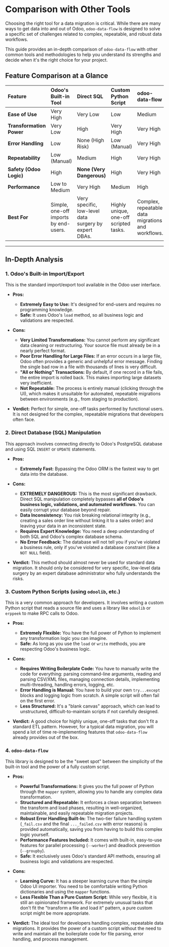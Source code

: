# Comparison with Other Tools

Choosing the right tool for a data migration is critical. While there are many ways to get data into and out of Odoo, `odoo-data-flow` is designed to solve a specific set of challenges related to complex, repeatable, and robust data workflows.

This guide provides an in-depth comparison of `odoo-data-flow` with other common tools and methodologies to help you understand its strengths and decide when it's the right choice for your project.

## Feature Comparison at a Glance

| Feature                | Odoo's Built-in Tool        | Direct SQL                | Custom Python Script   | odoo-data-flow         |
| :--------------------- | :-------------------------- | :------------------------ | :--------------------- | :--------------------- |
| **Ease of Use** | Very High                   | Very Low                  | Low                    | Medium                 |
| **Transformation Power** | Very Low                    | High                      | Very High              | Very High              |
| **Error Handling** | Low                         | None (High Risk)          | Low (Manual)           | Very High              |
| **Repeatability** | Low (Manual)                | Medium                    | High                   | Very High              |
| **Safety (Odoo Logic)**| High                        | **None (Very Dangerous)** | High                   | Very High              |
| **Performance** | Low to Medium               | Very High                 | Medium                 | High                   |
| **Best For** | Simple, one-off imports by end-users. | Very specific, low-level data surgery by expert DBAs. | Highly unique, one-off scripted tasks. | Complex, repeatable data migrations and workflows. |

---

## In-Depth Analysis

### 1. Odoo's Built-in Import/Export

This is the standard import/export tool available in the Odoo user interface.

* **Pros:**
    * **Extremely Easy to Use:** It's designed for end-users and requires no programming knowledge.
    * **Safe:** It uses Odoo's `load` method, so all business logic and validations are respected.

* **Cons:**
    * **Very Limited Transformations:** You cannot perform any significant data cleaning or restructuring. Your source file must already be in a nearly perfect format.
    * **Poor Error Handling for Large Files:** If an error occurs in a large file, Odoo often provides a generic and unhelpful error message. Finding the single bad row in a file with thousands of lines is very difficult.
    * **"All or Nothing" Transactions:** By default, if one record in a file fails, the entire import is rolled back. This makes importing large datasets very inefficient.
    * **Not Repeatable:** The process is entirely manual (clicking through the UI), which makes it unsuitable for automated, repeatable migrations between environments (e.g., from staging to production).

* **Verdict:** Perfect for simple, one-off tasks performed by functional users. It is not designed for the complex, repeatable migrations that developers often face.

### 2. Direct Database (SQL) Manipulation

This approach involves connecting directly to Odoo's PostgreSQL database and using SQL `INSERT` or `UPDATE` statements.

* **Pros:**
    * **Extremely Fast:** Bypassing the Odoo ORM is the fastest way to get data into the database.

* **Cons:**
    * **EXTREMELY DANGEROUS:** This is the most significant drawback. Direct SQL manipulation completely bypasses **all of Odoo's business logic, validations, and automated workflows.** You can easily corrupt your database beyond repair.
    * **Data Inconsistency:** You risk breaking relational integrity (e.g., creating a sales order line without linking it to a sales order) and leaving your data in an inconsistent state.
    * **Requires Expert Knowledge:** You need a deep understanding of both SQL and Odoo's complex database schema.
    * **No Error Feedback:** The database will not tell you if you've violated a business rule, only if you've violated a database constraint (like a `NOT NULL` field).

* **Verdict:** This method should almost never be used for standard data migration. It should only be considered for very specific, low-level data surgery by an expert database administrator who fully understands the risks.

### 3. Custom Python Scripts (using `odoolib`, etc.)

This is a very common approach for developers. It involves writing a custom Python script that reads a source file and uses a library like `odoolib` or `erppeek` to make RPC calls to Odoo.

* **Pros:**
    * **Extremely Flexible:** You have the full power of Python to implement any transformation logic you can imagine.
    * **Safe:** As long as you use the `load` or `write` methods, you are respecting Odoo's business logic.

* **Cons:**
    * **Requires Writing Boilerplate Code:** You have to manually write the code for everything: parsing command-line arguments, reading and parsing CSV/XML files, managing connection details, implementing multi-threading, handling errors, logging, etc.
    * **Error Handling is Manual:** You have to build your own `try...except` blocks and logging logic from scratch. A simple script will often fail on the first error.
    * **Less Structured:** It's a "blank canvas" approach, which can lead to unstructured, difficult-to-maintain scripts if not carefully designed.

* **Verdict:** A good choice for highly unique, one-off tasks that don't fit a standard ETL pattern. However, for a typical data migration, you will spend a lot of time re-implementing features that `odoo-data-flow` already provides out of the box.

### 4. `odoo-data-flow`

This library is designed to be the "sweet spot" between the simplicity of the built-in tool and the power of a fully custom script.

* **Pros:**
    * **Powerful Transformations:** It gives you the full power of Python through the `mapper` system, allowing you to handle any complex data transformation.
    * **Structured and Repeatable:** It enforces a clean separation between the transform and load phases, resulting in well-organized, maintainable, and easily repeatable migration projects.
    * **Robust Error Handling Built-In:** The two-tier failure handling system (`_fail.csv` and the final `..._failed.csv` with error reasons) is provided automatically, saving you from having to build this complex logic yourself.
    * **Performance Features Included:** It comes with built-in, easy-to-use features for parallel processing (`--worker`) and deadlock prevention (`--groupby`).
    * **Safe:** It exclusively uses Odoo's standard API methods, ensuring all business logic and validations are respected.

* **Cons:**
    * **Learning Curve:** It has a steeper learning curve than the simple Odoo UI importer. You need to be comfortable writing Python dictionaries and using the `mapper` functions.
    * **Less Flexible Than a Pure Custom Script:** While very flexible, it is still an opinionated framework. For extremely unusual tasks that don't fit the "transform a file and load it" pattern, a pure custom script might be more appropriate.

* **Verdict:** The ideal tool for developers handling complex, repeatable data migrations. It provides the power of a custom script without the need to write and maintain all the boilerplate code for file parsing, error handling, and process management.

